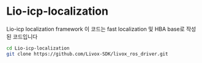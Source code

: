 # Lio-icp-localization
Lio-icp localization framework
이 코드는 fast localization 및 HBA base로 작성된 코드입니다

```bash
cd Lio-icp-localization
git clone https://github.com/Livox-SDK/livox_ros_driver.git
```
